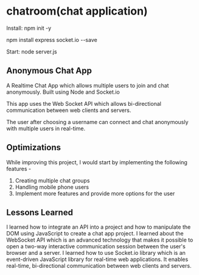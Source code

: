 # chatroom(chat application)

Install:
npm init -y


npm install express socket.io --save

Start:
node server.js

## Anonymous Chat App

A Realtime Chat App which allows multiple users to join and chat anonymously. Built using Node and Socket.io

This app uses the Web Socket API which allows bi-directional communication between web clients and servers.

The user after choosing a username can connect and chat anonymously with multiple users in real-time.

## Optimizations
While improving this project, I would start by implementing the following features -

   1. Creating multiple chat groups
   2. Handling mobile phone users
   3. Implement more features and provide more options for the user
              
## Lessons Learned
I learned how to integrate an API into a project and how to manipulate the DOM using JavaScript to create a chat app project. I learned about the WebSocket API which is an advanced technology that makes it possible to open a two-way interactive communication session between the user's browser and a server. I learned how to use Socket.io library which is an event-driven JavaScript library for real-time web applications. It enables real-time, bi-directional communication between web clients and servers.
